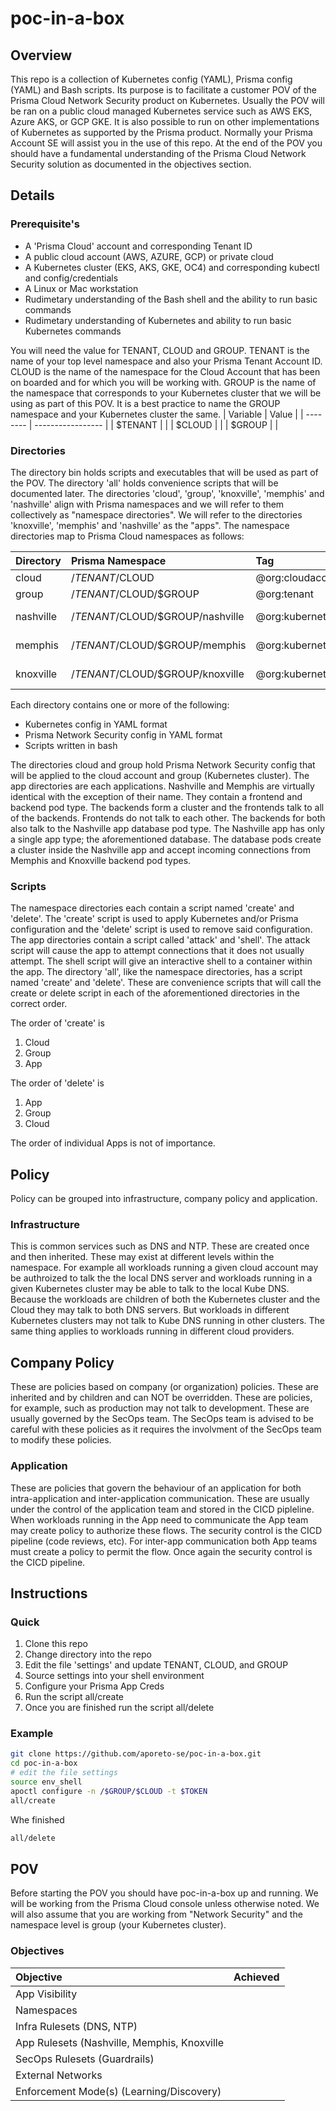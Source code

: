 # poc-in-a-box

## Overview
This repo is a collection of Kubernetes config (YAML), Prisma config (YAML) and Bash scripts. Its purpose is to facilitate a customer POV of the Prisma Cloud Network Security product on Kubernetes. Usually the POV will be ran on a public cloud managed Kubernetes service such as AWS EKS, Azure AKS, or GCP GKE. It is also possible to run on other implementations of Kubernetes as supported by the Prisma product. Normally your Prisma Account SE will assist you in the use of this repo. At the end of the POV you should have a fundamental understanding of the Prisma Cloud Network Security solution as documented in the objectives section.

## Details

### Prerequisite's
* A 'Prisma Cloud' account and corresponding Tenant ID
* A public cloud account (AWS, AZURE, GCP) or private cloud
* A Kubernetes cluster (EKS, AKS, GKE, OC4) and corresponding kubectl and config/credentials
* A Linux or Mac workstation
* Rudimetary understanding of the Bash shell and the ability to run basic commands
* Rudimetary understanding of Kubernetes and ability to run basic Kubernetes commands

You will need the value for TENANT, CLOUD and GROUP. TENANT is the name of your top level namespace and also your Prisma Tenant Account ID. CLOUD is the name of the namespace for the Cloud Account that has been on boarded and for which you will be working with. GROUP is the name of the namespace that corresponds to your Kubernetes cluster that we will be using as part of this POV. It is a best practice to name the GROUP namespace and your Kubernetes cluster the same.
| Variable | Value             |
| -------- | ----------------- |
| $TENANT  | |
| $CLOUD   | |
| $GROUP   | |

### Directories
The directory bin holds scripts and executables that will be used as part of the POV. The directory 'all' holds convenience scripts that will be documented later. The directories 'cloud', 'group', 'knoxville', 'memphis' and 'nashville' align with Prisma namespaces and we will refer to them collectively as "namespace directories". We will refer to the directories 'knoxville', 'memphis' and 'nashville' as the "apps". The namespace directories map to Prisma Cloud namespaces as follows:

| Directory | Prisma Namespace | Tag | Alias |
| :--- | :--- | :--- | :--- |
| cloud | /$TENANT/$CLOUD | @org:cloudaccount ||
| group | /$TENANT/$CLOUD/$GROUP | @org:tenant | K8S Cluster |
| nashville | /$TENANT/$CLOUD/$GROUP/nashville | @org:kubernetes | K8S Namespace |
| memphis | /$TENANT/$CLOUD/$GROUP/memphis | @org:kubernetes | K8S Namespace |
| knoxville | /$TENANT/$CLOUD/$GROUP/knoxville | @org:kubernetes | K8S Namespace |

Each directory contains one or more of the following:
* Kubernetes config in YAML format
* Prisma Network Security config in YAML format
* Scripts written in bash

The directories cloud and group hold Prisma Network Security config that will be applied to the cloud account and group (Kubernetes cluster). The app directories are each applications. Nashville and Memphis are virtually identical with the exception of their name. They contain a frontend and backend pod type. The backends form a cluster and the frontends talk to all of the backends. Frontends do not talk to each other. The backends for both also talk to the Nashville app database pod type. The Nashville app has only a single app type; the aforementioned database. The database pods create a cluster inside the Nashville app and accept incoming connections from Memphis and Knoxville backend pod types.

### Scripts
The namespace directories each contain a script named 'create' and 'delete'. The 'create' script is used to apply Kubernetes and/or Prisma configuration and the 'delete' script is used to remove said configuration. The app directories contain a script called 'attack' and 'shell'. The attack script will cause the app to attempt connections that it does not usually attempt. The shell script will give an interactive shell to a container within the app.
The directory 'all', like the namespace directories, has a script named 'create' and 'delete'. These are convenience scripts that will call the create or delete script in each of the aforementioned directories in the correct order. 

The order of 'create' is
1. Cloud
1. Group
1. App

The order of 'delete' is
1. App
1. Group
1. Cloud

The order of individual Apps is not of importance.

## Policy

Policy can be grouped into infrastructure, company policy and application. 

### Infrastructure
This is common services such as DNS and NTP. These are created once and then inherited. These may exist at different levels within the namespace. For example all workloads running a given cloud account may be authroized to talk the the local DNS server and workloads running in a given Kubernetes cluster may be able to talk to the local Kube DNS. Because the workloads are children of both the Kubernetes cluster and the Cloud they may talk to both DNS servers. But workloads in different Kubernetes clusters may not talk to Kube DNS running in other clusters. The same thing applies to workloads running in different cloud providers.

## Company Policy
These are policies based on company (or organization) policies. These are inherited and by children and can NOT be overridden. These are policies, for example, such as production may not talk to development. These are usually governed by the SecOps team. The SecOps team is advised to be careful with these policies as it requires the involvment of the SecOps team to modify these policies.

### Application
These are policies that govern the behaviour of an application for both intra-application and inter-application communication. These are usually under the control of the application team and stored in the CICD pipleline. When workloads running in the App need to communicate the App team may create policy to authorize these flows. The security control is the CICD pipeline (code reviews, etc). For inter-app communication both App teams must create a policy to permit the flow. Once again the security control is the CICD pipeline.

## Instructions

### Quick

1. Clone this repo
1. Change directory into the repo
1. Edit the file 'settings' and update TENANT, CLOUD, and GROUP
1. Source settings into your shell environment
1. Configure your Prisma App Creds
1. Run the script all/create
1. Once you are finished run the script all/delete

### Example
```bash
git clone https://github.com/aporeto-se/poc-in-a-box.git
cd poc-in-a-box
# edit the file settings
source env_shell
apoctl configure -n /$GROUP/$CLOUD -t $TOKEN
all/create
```

Whe finished
```bash
all/delete
```

## POV
Before starting the POV you should have poc-in-a-box up and running. We will be working from the Prisma Cloud console unless otherwise noted. We will also assume that you are working from "Network Security" and the namespace level is group (your Kubernetes cluster). 

### Objectives

| Objective | Achieved |
| :-------- | :----------------- |
| App Visibility | |
| Namespaces | |
| Infra Rulesets (DNS, NTP) | |
| App Rulesets (Nashville, Memphis, Knoxville | |
| SecOps Rulesets (Guardrails) | |
| External Networks | |
| Enforcement Mode(s) (Learning/Discovery) | |

